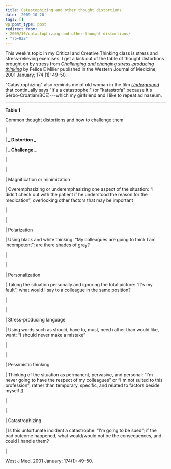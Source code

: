 ```yaml
---
title: Catastophizing and other thought distortions
date: '2009-10-20'
tags: []
wp:post_type: post
redirect_from:
- 2009/10/catastophizing-and-other-thought-distortions/
- "?p=822"
---
```


This week's topic in my Critical and Creative Thinking class is stress and stress-relieving exercises. I get a kick out of the table of thought distortions brought on by stress from [_Challenging and changing stress-producing thinking_](http://www.ncbi.nlm.nih.gov/pmc/articles/PMC1071234/) by Felice E Miller published in the Western Journal of Medicine, 2001 January; 174 (1): 49–50.

"Catastrophizing" also reminds me of old woman in the film [_Underground_](http://www.imdb.com/title/tt0114787/) that continually says "It's a catastrophe!" (or "katastrofa" because it's Serbo-Croatian/BCE)---which my girlfriend and I like to repeat ad naseum.

- - - - - -

**Table 1**

Common thought distortions and how to challenge them

|

| **_ Distortion _**

| **_ Challenge _**

|

|

| Magnification or minimization

| Overemphasizing or underemphasizing one aspect of the situation: “I didn't check out with the patient if he understood the reason for the medication”; overlooking other factors that may be important

|

|

| Polarization

| Using black and white thinking: “My colleagues are going to think I am incompetent”; are there shades of gray?

|

|

| Personalization

| Taking the situation personally and ignoring the total picture: “It's my fault”; what would I say to a colleague in the same position?

|

|

| Stress-producing language

| Using words such as should, have to, must, need rather than would like, want: “I should never make a mistake”

|

|

| Pessimistic thinking

| Thinking of the situation as permanent, pervasive, and personal: “I'm never going to have the respect of my colleagues” or “I'm not suited to this profession”; rather than temporary, specific, and related to factors beside myself [3](http://www.ncbi.nlm.nih.gov/pmc/articles/PMC1071234/#ref3)

|

|

| Catastrophizing

| Is this unfortunate incident a catastrophe: “I'm going to be sued”; if the bad outcome happened, what would/would not be the consequences, and could I handle them?

|

West J Med. 2001 January; 174(1): 49–50.
